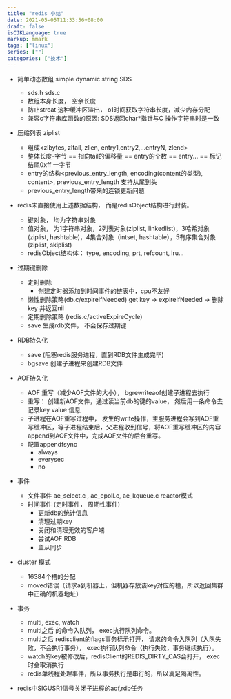 ```yaml
---
title: "redis 小结"
date: 2021-05-05T11:33:56+08:00
draft: false
isCJKLanguage: true
markup: mmark
tags: ["linux"]
series: [""]
categories: ["技术"]
---
```


+ 简单动态数组 simple dynamic string SDS
    + sds.h sds.c
    + 数组本身长度， 空余长度
    + 防止strcat 这种缓冲区溢出， o1时间获取字符串长度，减少内存分配
    + 兼容c字符串库函数的原因: SDS返回char*指针与C 操作字符串时是一致
  
+ 压缩列表 ziplist
    + 组成<zlbytes, zltail, zllen, entry1,entry2,...entryN, zlend>
    + 整体长度-字节 == 指向tail的偏移量 == entry的个数 == entry... == 标记结尾0xff 一字节
    + entry的结构<previous_entry_length, encoding(content的类型), content>, previous_entry_length 支持从尾到头
    + previous_entry_length带来的连锁更新问题

+ redis未直接使用上述数据结构， 而是redisObject结构进行封装。
    + 键对象， 均为字符串对象
    + 值对象， 为1字符串对象，2列表对象(ziplist, linkedlist)，3哈希对象(ziplist, hashtable)，4集合对象（intset, hashtable），5有序集合对象(ziplist, skiplist)
    + redisObject结构体： type, encoding, prt, refcount, lru...
+ 过期键删除
    + 定时删除
        + 创建定时器添加到时间事件的链表中，cpu不友好
    + 懒性删除策略(db.c/expireIfNeeded) get key -> expireIfNeeded -> 删除key 并返回nil
    + 定期删除策略 (redis.c/activeExpireCycle)
    + save 生成rdb文件， 不会保存过期键
+ RDB持久化
    + save (阻塞redis服务进程，直到RDB文件生成完毕) 
    + bgsave 创建子进程来创建RDB文件
+ AOF持久化
    + AOF 重写（减少AOF文件的大小）， bgrewriteaof创建子进程去执行
    + 重写： 创建新AOF文件，通过读当前db的键的value， 然后用一条命令去记录key value 信息
    + 子进程在AOF重写过程中， 发生的write操作，主服务进程会写到AOF重写缓冲区，等子进程结束后，父进程收到信号，将AOF重写缓冲区的内容append到AOF文件中，完成AOF文件的后台重写。
    + 配置appendfsync
        + always
        + everysec
        + no
+ 事件
    + 文件事件 ae_select.c , ae_epoll.c, ae_kqueue.c reactor模式
    + 时间事件 (定时事件， 周期性事件)
        + 更新db的统计信息
        + 清理过期key
        + 关闭和清理无效的客户端
        + 尝试AOF RDB
        + 主从同步

+ cluster 模式
    + 16384个槽的分配
    + moved错误（请求a到机器上，但机器存放该key对应的槽，所以返回集群中正确的机器地址）

+ 事务
    + multi, exec, watch
    + multi之后 的命令入队列， exec执行队列命令。
    + multi之后 redisclient的flags事务标示打开， 请求的命令入队列（入队失败，不会执行事务）， exec执行队列命令（执行失败，事务继续执行）。
    + watch的key被修改后，redisClient的REDIS_DIRTY_CAS会打开， exec时会取消执行
    + redis单线程处理事件，所以事务执行是串行的，所以满足隔离性。

+ redis中SIGUSR1信号关闭子进程的aof,rdb任务